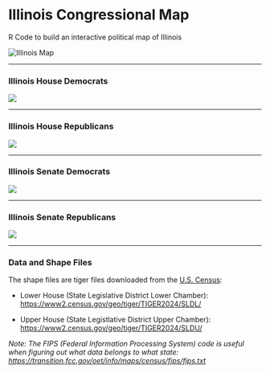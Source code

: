 # Illinois Congressional Map
R Code to build an interactive political map of Illinois

![Illinois Map](./www/illinois_congressional_map.png)

***

### Illinois House Democrats

![](./www/illinois_house_democrat.png)

***

### Illinois House Republicans

![](./www/illinois_house_republican.png)

***

### Illinois Senate Democrats

![](./www/democrat.png)

***

### Illinois Senate Republicans

![](./www/illinois_senate_republican.png)

***

### Data and Shape Files

The shape files are tiger files downloaded from the [U.S. Census](https://www.census.gov/geographies/mapping-files/time-series/geo/tiger-line-file.html):

+ Lower House (State Legislative District Lower Chamber): https://www2.census.gov/geo/tiger/TIGER2024/SLDL/

+ Upper House (State Legistlative District Upper Chamber): https://www2.census.gov/geo/tiger/TIGER2024/SLDU/

*Note: The FIPS (Federal Information Processing System) code is useful when figuring out what data belongs to what state: https://transition.fcc.gov/oet/info/maps/census/fips/fips.txt*
